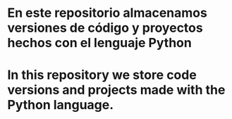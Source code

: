 # En este repositorio almacenamos versiones de código y proyectos hechos con el lenguaje Python
# In this repository we store code versions and projects made with the Python language.
